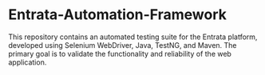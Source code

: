 # Entrata-Automation-Framework
This repository contains an automated testing suite for the Entrata platform, developed using Selenium WebDriver, Java, TestNG, and Maven. The primary goal is to validate the functionality and reliability of the web application.
